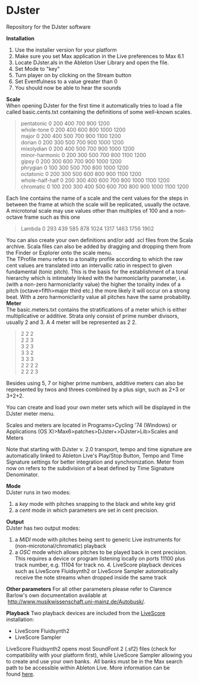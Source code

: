 # DJster
Repository for the DJster software

<strong>Installation</strong>
<ol>
	<li>Use the installer version for your platform</li>
	<li>Make sure you set Max application in the Live preferences to Max 6.1</li>
	<li>Locate DJster.als in the Ableton User Library and open the file.</li>
	<li>Set Mode to "key"</li>
	<li>Turn player on by clicking on the Stream button</li>
	<li>Set Eventfulness to a value greater than 0</li>
	<li>You should now be able to hear the sounds</li>
</ol>
<div></div>
<div><strong>Scale</strong></div>
<div>When opening DJster for the first time it automatically tries to load a file called basic.cents.txt containing the definitions of some well-known scales.</div>
<div></div>
<div>
<blockquote>
pentatonic 0 200 400 700 900 1200<div>
whole-tone 0 200 400 600 800 1000 1200<div>
major 0 200 400 500 700 900 1100 1200<div>
dorian 0 200 300 500 700 900 1000 1200<div>
mixolydian 0 200 400 500 700 900 1000 1200<div>
minor-harmonic 0 200 300 500 700 800 1100 1200<div>
gipsy 0 200 300 600 700 900 1000 1200<div>
phrygian 0 100 300 500 700 800 1000 1200<div>
octatonic 0 200 300 500 600 800 900 1100 1200<div>
whole-half-half 0 200 300 400 600 700 800 1000 1100 1200<div>
chromatic 0 100 200 300 400 500 600 700 800 900 1000 1100 1200</blockquote>
</div>
<div></div>
<div>Each line contains the name of a scale and the cent values for the steps in between the frame at which the scale will be replicated, usually the octave.</div>
<div>A microtonal scale may use values other than multiples of 100 and a non-octave frame such as this one</div>
<div></div>
<blockquote>Lambda 0 293 439 585 878 1024 1317 1463 1756 1902</blockquote>
<div></div>
<div>You can also create your own definitions and/or add .scl files from the Scala archive. Scala files can also be added by dragging and dropping them from the Finder or Explorer onto the scale menu.</div>
<div></div>
<div>The TProfile menu refers to a tonality profile according to which the raw cent values are translated into an intervallic ratio in respect to given fundamental (tonic pitch). This is the basis for the establishment of a tonal hierarchy which is intimately linked with the harmoniclarity parameter, i.e. (with a non-zero harmoniclarity value) the higher the tonality index of a pitch (octave&gt;fifth&gt;major third etc.) the more likely it will occur on a strong beat. With a zero harmoniclarity value all pitches have the same probability.
<div></div>
<div><strong>Meter</strong></div>
<div>The basic.meters.txt contains the stratifications of a meter which is either multiplicative or additive. Strata only consist of prime number divisors, usually 2 and 3. A 4 meter will be represented as 2 2.</div>
<div>
<blockquote>
2 2 2<div>
2 2 3<div>
3 2 3<div>
3 3 2<div>
3 3 3<div>
2 2 2 2<div>
2 2 2 3<div>
</blockquote>
Besides using 5, 7 or higher prime numbers, additive meters can also be represented by twos and threes combined by a plus sign, such as 2+3 or 3+2+2.

You can create and load your own meter sets which will be displayed in the DJster meter menu.

Scales and meters are located in Programs&gt;Cycling '74 (Windows) or Applications (OS X)&gt;Max6&gt;patches&gt;DJster+&gt;DJster&gt;Lib&gt;Scales and Meters

Note that starting with DJster v. 2.0 transport, tempo and time signature are automatically linked to Ableton Live's Play/Stop Button, Tempo and Time Signature settings for better integration and synchronization. Meter from now on refers to the subdivision of a beat defined by Time Signature Denominator.
<div><strong>Mode</strong></div>
<div>DJster runs in two modes:</div>
<div>
<ol>
	<li>a <em>key</em> mode with pitches snapping to the black and white key grid</li>
	<li>a <em>cent</em> mode in which parameters are set in cent precision.</li>
</ol>
<div><strong>Output</strong></div>
<div>DJster has two output modes:</div>
<div>
<ol>
	<li>a <em>MIDI</em> mode with pitches being sent to generic Live instruments for (non-microtonal/chromatic) playback</li>
	<li>a <em>OSC</em> mode which allows pitches to be played back in cent precision.
This requires a device or program listening locally on ports 11100 plus track number, e.g. 11104 for track no. 4. LiveScore playback devices such as LiveScore Fluidsynth2 or LiveScore Sampler automatically receive the note streams when dropped inside the same track</li>
</ol>
<strong>Other parameters</strong>
For all other parameters please refer to Clarence Barlow's own documentation available at  <a href="http://www.musikwissenschaft.uni-mainz.de/Autobusk/">http://www.musikwissenschaft.uni-mainz.de/Autobusk/</a>.

<strong>Playback</strong>
Two playback devices are included from the <a href="http://www.computermusicnotation.com" target="_blank">LiveScore</a> installation:
<ul>
	<li>LiveScore Fluidsynth2</li>
	<li>LiveScore Sampler</li>
</ul>
LiveScore Fluidsynth2 opens most SoundFont 2 (.sf2) files (check for compatibility with your platform first), while LiveScore Sampler allowing you to create and use your own banks.  All banks must be in the Max search path to be accessible within Ableton Live. More information can be found <a href="http://www.computermusicnotation.com/?page_id=291" target="_blank">here</a>.

</div>
</div>
</div>
</div>
